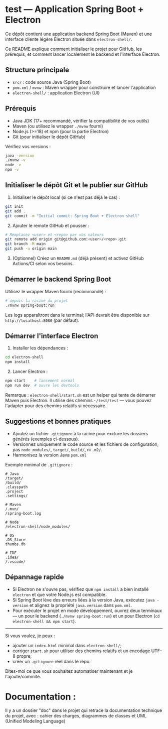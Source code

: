 # test — Application Spring Boot + Electron

Ce dépôt contient une application backend Spring Boot (Maven) et une interface cliente légère Electron située dans `electron-shell/`.

Ce README explique comment initialiser le projet pour GitHub, les prérequis, et comment lancer localement le backend et l'interface Electron.

## Structure principale

- `src/` : code source Java (Spring Boot)
- `pom.xml` / `mvnw` : Maven wrapper pour construire et lancer l'application
- `electron-shell/` : application Electron (UI)

## Prérequis

- Java JDK (17+ recommandé, vérifier la compatibilité de vos outils)
- Maven (ou utilisez le wrapper `./mvnw` fourni)
- Node.js (>=18) et npm (pour la partie Electron)
- Git (pour initialiser le dépôt GitHub)

Vérifiez vos versions :

```bash
java -version
./mvnw -v
node -v
npm -v
```

## Initialiser le dépôt Git et le publier sur GitHub

1. Initialiser le dépôt local (si ce n'est pas déjà le cas) :

```bash
git init
git add .
git commit -m "Initial commit: Spring Boot + Electron shell"
```

2. Ajouter le remote GitHub et pousser :

```bash
# Remplacez <user> et <repo> par vos valeurs
git remote add origin git@github.com:<user>/<repo>.git
git branch -M main
git push -u origin main
```

3. (Optionnel) Créez un `README.md` (déjà présent) et activez GitHub Actions/CI selon vos besoins.

## Démarrer le backend Spring Boot

Utilisez le wrapper Maven fourni (recommandé) :

```bash
# depuis la racine du projet
./mvnw spring-boot:run
```

Les logs apparaîtront dans le terminal; l'API devrait être disponible sur `http://localhost:8080` (par défaut).

## Démarrer l'interface Electron

1. Installer les dépendances :

```bash
cd electron-shell
npm install
```

2. Lancer Electron :

```bash
npm start    # lancement normal
npm run dev  # ouvre les devtools
```

Remarque : `electron-shell/start.sh` est un helper qui tente de démarrer Maven puis Electron. Il utilise des chemins `~/test/test` — vous pouvez l'adapter pour des chemins relatifs si nécessaire.

## Suggestions et bonnes pratiques

- Ajoutez un fichier `.gitignore` à la racine pour exclure les dossiers générés (exemples ci-dessous).
- Versionnez uniquement le code source et les fichiers de configuration, pas `node_modules/`, `target/`, `build/`, ni `.m2/`.
- Harmonisez la version Java `pom.xml`

Exemple minimal de `.gitignore` :

```
# Java
/target/
/build/
.classpath
.project
.settings/

# Maven
/.mvn/
/spring-boot.log

# Node
/electron-shell/node_modules/

# OS
.DS_Store
thumbs.db

# IDE
.idea/
/.vscode/
```

## Dépannage rapide

- Si Electron ne s'ouvre pas, vérifiez que `npm install` a bien installé `electron` et que votre Node.js est compatible.
- Si Spring Boot lève des erreurs liées à la version Java, exécutez `java -version` et alignez la propriété `java.version` dans `pom.xml`.
- Pour exécuter le projet en mode développement, ouvrez deux terminaux — un pour le backend (`./mvnw spring-boot:run`) et un pour Electron (`cd electron-shell && npm start`).

---

Si vous voulez, je peux :
- ajouter un `index.html` minimal dans `electron-shell/`;
- corriger `start.sh` pour utiliser des chemins relatifs et un encodage UTF-8 propre;
- créer un `.gitignore` réel dans le repo.

Dites-moi ce que vous souhaitez automatiser maintenant et je l'ajoute/commite.

# Documentation : 

Il y a un dossier "doc" dans le projet qui retrace la documentation technique du projet, avec : cahier des charges, diagrammes de classes et UML (Unified Modeling Language) 